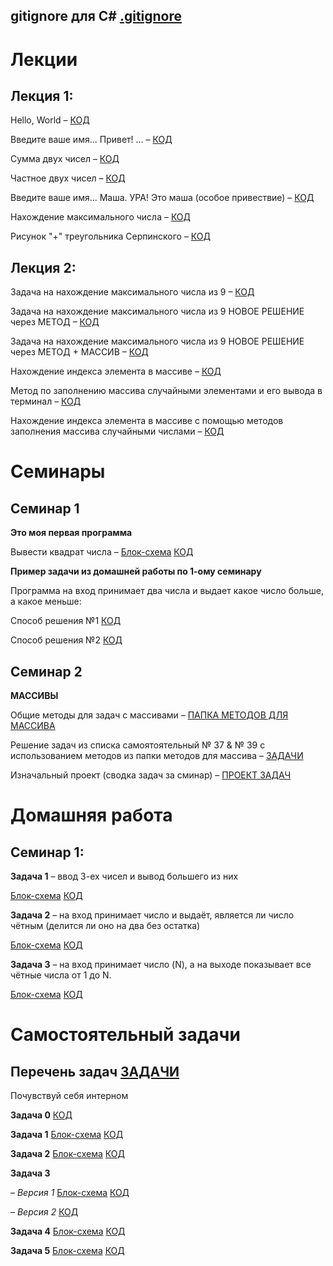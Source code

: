 ## **gitignore для C#** [.gitignore](FirstSemi/.gitignore)

# Лекции

## Лекция 1:

Hello, World – [КОД](FirstLecture/Example001_HelloConsole/Program.cs)

Введите ваше имя... Привет! ... – [КОД](FirstLecture/Example002_HelloUser/Program.cs) 

Сумма двух чисел – [КОД](FirstLecture/Example003_Sum/Program.cs)

Частное двух чисел – [КОД](FirstLecture/Example004_Div/Program.cs)

Введите ваше имя... Маша. УРА! Это маша (особое привествие) – [КОД](FirstLecture/Example005_ConditionIfElse/Program.cs)

Нахождение максимального числа – [КОД](FirstLecture/Example006_Base/Program.cs)

Рисунок "+" треугольника Серпинского – [КОД](FirstLecture/Example007_Magic/Program.cs)

## Лекция 2:

Задача на нахождение максимального числа из 9 – [КОД](02Lecture/Example008_MaxFrom9/Program.cs)

Задача на нахождение максимального числа из 9 НОВОЕ РЕШЕНИЕ через МЕТОД – [КОД](02Lecture/Example008_MaxFrom9_Function/Program.cs)

Задача на нахождение максимального числа из 9 НОВОЕ РЕШЕНИЕ через МЕТОД + МАССИВ – [КОД](02Lecture/Example008_MaxFrom9_Massiv/Program.cs)

Нахождение индекса элемента в массиве – [КОД](02Lecture/Example009_FindArrayElement/Program.cs)

Метод по заполнению массива случайными элементами и его вывода в терминал – [КОД](02Lecture/Example010_ArrayLibrary/Program.cs)

Нахождение индекса элемента в массиве с помощью методов заполнения массива случайными числами – [КОД](02Lecture/Example009&010_FindArrayElementLibrary/Program.cs)

# Семинары

## Семинар 1

**Это моя первая программа**

Вывести квадрат числа – [Блок-схема](FirstSemi/Task001_Square/BlockDiagram.drawio.png) 
[КОД](FirstSemi/Task001_Square/Program.cs)

**Пример задачи из домашней работы по 1-ому семинару**

Программа на вход принимает два числа
и выдает какое число больше, а какое меньше:

Способ решения №1 [КОД](FirstSemi/HomeWork001/Task00_BiggestNumber2/Program.cs)

Способ решения №2 [КОД](FirstSemi/HomeWork001/Task00_1_BiggestNumber2/Program.cs)

## Семинар 2

**МАССИВЫ**

Общие методы для задач с массивами – [ПАПКА МЕТОДОВ ДЛЯ МАССИВА](Array/MyLibrary.cs)

Решение задач из списка самоятоятельный № 37 & № 39 с использованием методов из папки методов для массива – [ЗАДАЧИ](Array/TasksLibrary.cs)

Изначальный проект (сводка задач за сминар) – [ПРОЕКТ ЗАДАЧ](Array/Seminar02.cs)


# Домашняя работа

## Семинар 1:

**Задача 1** – ввод 3-ех чисел и вывод большего из них

[Блок-схема](FirstSemi/HomeWork001/Task01_%20BiggestNumber3/HWTask01_Block.drawio.png)
[КОД](FirstSemi/HomeWork001/Task01_%20BiggestNumber3/Program.cs)

**Задача 2** – на вход принимает число и выдаёт, является ли число чётным (делится ли оно на два без остатка)

[Блок-схема](FirstSemi/HomeWork001/Task02_EvenNumber/HWTask02_Block.drawio.png)
[КОД](FirstSemi/HomeWork001/Task02_EvenNumber/Program.cs)

**Задача 3** – на вход принимает число (N), а на выходе показывает все чётные числа от 1 до N.

[Блок-схема](FirstSemi/HomeWork001/Task03_N_Even/Program.cs)
[КОД](FirstSemi/HomeWork001/Task03_N_Even/HWTask03_N_Even_Block.drawio.png)

# Самостоятельный задачи

## Перечень задач [ЗАДАЧИ](MySelf_Tasks/TASKS!!)

Почувствуй себя интерном 

**Задача 0** [КОД](MySelf_Tasks/Feel_Intern/Task00/Program.cs)

**Задача 1** 
[Блок-схема](MySelf_Tasks/Feel_Intern/Task01/Feel_Intern_Task01_Block.drawio.png) [КОД](MySelf_Tasks/Feel_Intern/Task01/Program.cs)

**Задача 2**  [Блок-схема](MySelf_Tasks/Feel_Intern/Task02/Feel_Intern_Task02_Block.drawio.png) [КОД](MySelf_Tasks/Feel_Intern/Task02/Program.cs)

**Задача 3**  

– *Версия 1* [Блок-схема](MySelf_Tasks/Feel_Intern/Task03_version01/Feel_Intern_Task03_Block.drawio.png) [КОД](MySelf_Tasks/Feel_Intern/Task03_version01/Program.cs)

– *Версия 2* [КОД](MySelf_Tasks/Feel_Intern/Task03_version02/Program.cs)

**Задача 4**  [Блок-схема](MySelf_Tasks/Feel_Intern/Task04/FeelInternTask04_Block.drawio.png) [КОД](MySelf_Tasks/Feel_Intern/Task04/Program.cs)

**Задача 5**  [Блок-схема](MySelf_Tasks/Feel_Intern/Task05/FeelInternTask05_Block.drawio.png) [КОД](MySelf_Tasks/Feel_Intern/Task05/Program.cs)




